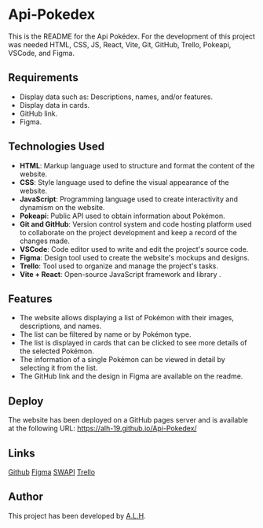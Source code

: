 # Api-Pokedex

This is the README for the Api Pokédex. For the development of this project was needed HTML, CSS, JS, React, Vite, Git, GitHub, Trello, Pokeapi, VSCode, and Figma.

## Requirements

- Display data such as: Descriptions, names, and/or features.
- Display data in cards.
- GitHub link.
- Figma.

## Technologies Used

- **HTML**: Markup language used to structure and format the content of the website.
- **CSS**: Style language used to define the visual appearance of the website.
- **JavaScript**: Programming language used to create interactivity and dynamism on the website.
- **Pokeapi**: Public API used to obtain information about Pokémon.
- **Git and GitHub**: Version control system and code hosting platform used to collaborate on the project development and keep a record of the changes made.
- **VSCode**: Code editor used to write and edit the project's source code.
- **Figma**: Design tool used to create the website's mockups and designs.
- **Trello**: Tool used to organize and manage the project's tasks.
- **Vite + React**: Open-source JavaScript framework and library .

## Features

- The website allows displaying a list of Pokémon with their images, descriptions, and names.
- The list can be filtered by name or by Pokémon type.
- The list is displayed in cards that can be clicked to see more details of the selected Pokémon.
- The information of a single Pokémon can be viewed in detail by selecting it from the list.
- The GitHub link and the design in Figma are available on the readme.

## Deploy

The website has been deployed on a GitHub pages server and is available at the following URL: https://alh-19.github.io/Api-Pokedex/

## Links

[Github](https://github.com/Alh-19/Api-Pokedex.git)
[Figma](https://www.figma.com/file/WqeLn2AvFJyU8uGOqnJEK6/Api-Pok%C3%A9mon?type=design&node-id=1-2&t=vU70DWeD5qu2YmjK-0)
[SWAPI](https://pokeapi.co/)
[Trello](https://trello.com/b/IFNO1lhM/api-pkmn#)

## Author

This project has been developed by [A.L.H](https://github.com/Alh-19).
